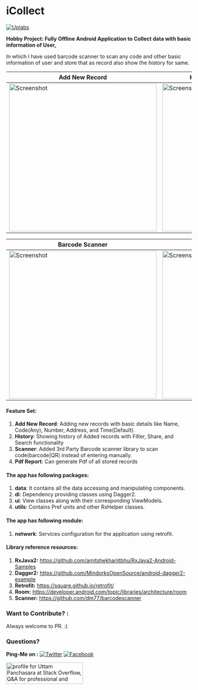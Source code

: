 # iCollect
[![Uplabs](https://img.shields.io/badge/Uplabs-icollect-orange.svg)](https://www.uplabs.com/posts/icollect)

**Hobby Project: Fully Offline Android Application to Collect data with basic information of User,**

In which I have used barcode scanner to scan any code and other basic information of user and store that as record also show the history for same.

| Add New Record | History with (Filter,Detail,Share) | Search |
| ------------------------------- | ------------------------------- | -------------------------------- | 
| <img src="https://i.imgur.com/bN0ClZg.gif" height="400" alt="Screenshot"/>  | <img src="https://i.imgur.com/C9vy26y.gif" height="400" alt="Screenshot"/> | <img src="https://i.imgur.com/4JZu84t.gif" height="400" alt="Screenshot"/> |

| Barcode Scanner | Pdf Report |
| -------------------------------- | -------------------------------- |
| <img src="https://i.imgur.com/uIdqbNX.gif" height="400" alt="Screenshot"/> | <img src="https://i.imgur.com/L8aJlxz.gif" height="400" alt="Screenshot"/> |



#### Feature Set:
1. **Add New Record**: Adding new records with basic details like Name, Code(Any), Number, Address, and Time(Default).
2. **History**: Showing history of Added records with Filter, Share, and Search functionality
3. **Scanner**: Added 3rd Party Barcode scanner library to scan code(barcode|QR) instead of entering manually.
4. **Pdf Report**: Can generate Pdf of all stored records

#### The app has following packages:
1. **data**: It contains all the data accessing and manipulating components.
2. **di**: Dependency providing classes using Dagger2.
3. **ui**: View classes along with their corresponding ViewModels.
4. **utils**: Contains Pref units and other RxHelper classes.

#### The app has following module:
1. **network**: Services configuration for the application using retrofit.

#### Library reference resources:
1. **RxJava2:** https://github.com/amitshekhariitbhu/RxJava2-Android-Samples
2. **Dagger2:** https://github.com/MindorksOpenSource/android-dagger2-example
3. **Retrofit:** https://square.github.io/retrofit/
4. **Room:** https://developer.android.com/topic/libraries/architecture/room
5. **Scanner:** https://github.com/dm77/barcodescanner

### Want to Contribute? :
Always welcome to PR. :)

### Questions?
 
**Ping-Me on :**  [![Twitter](https://img.shields.io/badge/Twitter-%40UTM__Panchasara-blue.svg)](https://twitter.com/UTM_Panchasara)
[![Facebook](https://img.shields.io/badge/Facebook-Uttam%20Panchasara-blue.svg)](https://www.facebook.com/UttamPanchasara94)


<a href="https://stackoverflow.com/users/5719935/uttam-panchasara">
<img src="https://stackoverflow.com/users/flair/5719935.png" width="208" height="58" alt="profile for Uttam Panchasara at Stack Overflow, Q&amp;A for professional and enthusiast programmers" title="profile for Uttam Panchasara at Stack Overflow, Q&amp;A for professional and enthusiast programmers">
</a>
